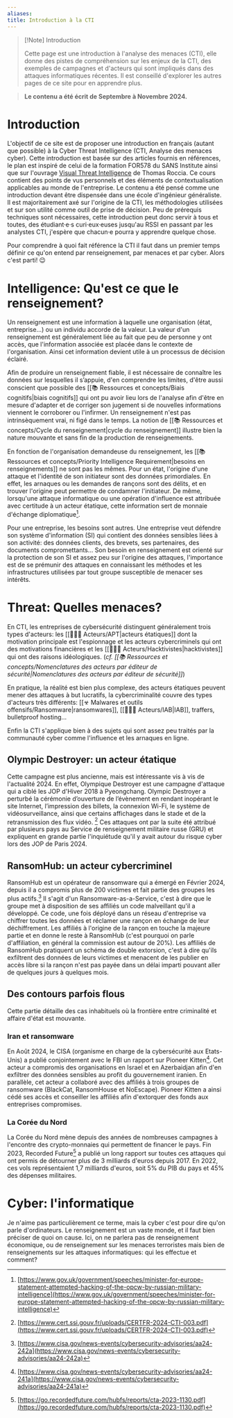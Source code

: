 ```yaml
---
aliases: 
title: Introduction à la CTI
---
```


> [!Note] Introduction
>
> Cette page est une introduction à l'analyse des menaces (CTI), elle donne des pistes de compréhension sur les enjeux de la CTI, des exemples de campagnes et d'acteurs qui sont impliqués dans des attaques informatiques récentes. Il est conseillé d'explorer les autres pages de ce site pour en apprendre plus.

> **Le contenu a été écrit de Septembre à Novembre 2024.**


# Introduction


L'objectif de ce site est de proposer une introduction en français (autant que possible) à la Cyber Threat Intelligence (CTI, Analyse des menaces cyber). Cette introduction est basée sur des articles fournis en références, le plan est inspiré de celui de la formation FOR578 du SANS Institute ainsi que sur l'ouvrage [Visual Threat Intelligence](https://store.securitybreak.io/threatintel) de Thomas Roccia. Ce cours contient des points de vus personnels et des éléments de contextualisation applicables au monde de l'entreprise. Le contenu a été pensé comme une introduction devant être dispensée dans une école d'ingénieur généraliste. Il est majoritairement axé sur l'origine de la CTI, les méthodologies utilisées et sur son utilité comme outil de prise de décision. Peu de prérequis techniques sont nécessaires, cette introduction peut donc servir à tous et toutes, des étudiant·e·s curi·eux·euses jusqu'au RSSI en passant par les analystes CTI, j'espère que chacun·e pourra y apprendre quelque chose.

Pour comprendre à quoi fait référence la CTI il faut dans un premier temps définir ce qu'on entend par renseignement, par menaces et par cyber. Alors c'est parti! 😉

# Intelligence: Qu'est ce que le renseignement?

Un renseignement est une information à laquelle une organisation (état, entreprise...) ou un individu accorde de la valeur. La valeur d'un renseignement est généralement liée au fait que peu de personne y ont accès, que l'information associée est placée dans le contexte de l'organisation. Ainsi cet information devient utile à un processus de décision éclairé.

Afin de produire un renseignement fiable, il est nécessaire de connaître les données sur lesquelles il s’appuie, d'en comprendre les limites, d'être aussi conscient que possible des [[📚 Ressources et concepts/Biais cognitifs|biais cognitifs]] qui ont pu avoir lieu lors de l'analyse afin d'être en mesure d'adapter et de corriger son jugement si de nouvelles informations viennent le corroborer ou l'infirmer. Un renseignement n'est pas intrinsèquement vrai, ni figé dans le temps. La notion de [[📚 Ressources et concepts/Cycle du renseignement|cycle du renseignement]] illustre bien la nature mouvante et sans fin de la production de renseignements.

En fonction de l'organisation demandeuse du renseignement, les [[📚 Ressources et concepts/Priority Intelligence Requirement|besoins en renseignements]] ne sont pas les mêmes. Pour un état, l'origine d'une attaque et l'identité de son initiateur sont des données primordiales. En effet, les arnaques ou les demandes de rançons sont des délits, et en trouver l'origine peut permettre de condamner l'initiateur. De même, lorsqu'une attaque informatique ou une opération d'influence est attribuée avec certitude à un acteur étatique, cette information sert de monnaie d'échange diplomatique[^1]. 

Pour une entreprise, les besoins sont autres. Une entreprise veut défendre son système d'information (SI) qui contient des données sensibles liées à son activité: des données clients,  des brevets,  ses partenaires, des documents compromettants... Son besoin en renseignement est orienté sur la protection de son SI et assez peu sur l'origine des attaques, l'importance est de se prémunir des attaques en connaissant les méthodes et les infrastructures utilisées par tout groupe susceptible de menacer ses intérêts.

# Threat: Quelles menaces?

En CTI, les entreprises de cybersécurité distinguent généralement trois types d'acteurs: les [[👩🏽‍💻 Acteurs/APT|acteurs étatiques]] dont la motivation principale est l'espionnage et les acteurs cybercriminels qui ont des motivations financières et les [[👩🏽‍💻 Acteurs/Hacktivistes|hacktivistes]] qui ont des raisons idéologiques. (*cf. [[📚 Ressources et concepts/Nomenclatures des acteurs par éditeur de sécurité|Nomenclatures des acteurs par éditeur de sécurité]]*) 

En pratique, la réalité est bien plus complexe, des acteurs étatiques peuvent mener des attaques à but lucratifs, la cybercriminalité couvre des types d'acteurs très différents: [[☣ Malwares et outils offensifs/Ransomware|ransomwares]], [[👩🏽‍💻 Acteurs/IAB|IAB]], traffers, bulletproof hosting... 

Enfin la CTI s'applique bien à des sujets qui sont assez peu traités par la communauté cyber comme l'influence et les arnaques en ligne.

## Olympic Destroyer: un acteur étatique

Cette campagne est plus ancienne, mais est intéressante vis à vis de l'actualité 2024. En effet, Olympique Destroyer est une campagne d'attaque qui a ciblé les JOP d'Hiver 2018 à Pyeongchang. Olympic Destroyer a perturbé la cérémonie d’ouverture de l’évènement en rendant inopérant le site Internet, l’impression des billets, la connexion Wi-Fi, le système de vidéosurveillance, ainsi que certains affichages dans le stade et de la retransmission des flux vidéo. [^5] Ces attaques ont par la suite été attribué par plusieurs pays au Service de renseignement militaire russe (GRU) et expliquent en grande partie l'inquiétude qu'il y avait autour du risque cyber lors des JOP de Paris 2024. 

## RansomHub: un acteur cybercriminel

RansomHub est un opérateur de ransomware qui a émergé en Février 2024, depuis il a compromis plus de 200 victimes et fait partie des groupes les plus actifs.[^4] Il s'agit d'un Ransomware-as-a-Service, c'est à dire que le groupe met à disposition de ses affiliés un code malveillant qu'il a développé. Ce code, une fois déployé dans un réseau d'entreprise va chiffrer toutes les données et réclamer une rançon en échange de leur déchiffrement. Les affiliés à l'origine de la rançon en touche la majeure partie et en donne le reste à RansomHub (c'est pourquoi on parle d'affiliation, en général la commission est autour de 20%). Les affiliés de RansomHub pratiquent un schéma de double extorsion, c'est à dire qu'ils exfiltrent des données de leurs victimes et menacent de les publier en accès libre si la rançon n'est pas payée dans un délai imparti pouvant aller de quelques jours à quelques mois.  

## Des contours parfois flous

Cette partie détaille des cas inhabituels où la frontière entre criminalité et affaire d'état est mouvante. 

### Iran et ransomware

En Août 2024, le CISA (organisme en charge de la cybersécurité aux Etats-Unis) a publié conjointement avec le FBI un rapport sur Pioneer Kitten[^2]. Cet acteur a compromis des organisations en Israel et en Azerbaidjan afin d'en exfiltrer des données sensibles au profit du gouvernement iranien.  En parallèle, cet acteur a collaboré avec des affiliés à trois groupes de ransomware (BlackCat, RansomHouse et NoEscape). Pioneer Kitten a ainsi cédé ses accès et conseiller les affiliés afin d'extorquer des fonds aux entreprises compromises.  

### La Corée du Nord

La Corée du Nord mène depuis des années de nombreuses campagnes à l'encontre des crypto-monnaies qui permettent de financer le pays. Fin 2023, Recorded Future[^3] a publié un long rapport sur toutes ces attaques qui ont permis de détourner plus de 3 milliards d'euros depuis 2017. En 2022, ces vols représentaient 1,7 milliards d'euros, soit 5% du PIB du pays et 45% des dépenses militaires.

# Cyber: l'informatique

Je n'aime pas particulièrement ce terme, mais la cyber c'est pour dire qu'on parle d'ordinateurs. Le renseignement est un vaste monde, et il faut bien préciser de quoi on cause. Ici, on ne parlera pas de renseignement économique, ou de renseignement sur les menaces terroristes mais bien de renseignements sur les attaques informatiques: qui les effectue et comment?


[^1]: [https://www.gov.uk/government/speeches/minister-for-europe-statement-attempted-hacking-of-the-opcw-by-russian-military-intelligence](https://www.gov.uk/government/speeches/minister-for-europe-statement-attempted-hacking-of-the-opcw-by-russian-military-intelligence)
[^2]: [https://www.cisa.gov/news-events/cybersecurity-advisories/aa24-241a](https://www.cisa.gov/news-events/cybersecurity-advisories/aa24-241a)
[^3]: [https://go.recordedfuture.com/hubfs/reports/cta-2023-1130.pdf](https://go.recordedfuture.com/hubfs/reports/cta-2023-1130.pdf)
[^4]: [https://www.cisa.gov/news-events/cybersecurity-advisories/aa24-242a](https://www.cisa.gov/news-events/cybersecurity-advisories/aa24-242a)
[^5]:[https://www.cert.ssi.gouv.fr/uploads/CERTFR-2024-CTI-003.pdf](https://www.cert.ssi.gouv.fr/uploads/CERTFR-2024-CTI-003.pdf)